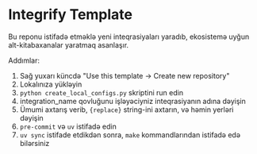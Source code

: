 # Integrify Template

Bu reponu istifadə etməklə yeni inteqrasiyaları yaradıb, ekosistemə uyğun alt-kitabaxanalar yaratmaq asanlaşır.

Addımlar:

1. Sağ yuxarı küncdə "Use this template -> Create new repository"
2. Lokalınıza yükləyin
3. `python create_local_configs.py` skriptini run edin
4. integration_name qovluğunu işləyəciyniz inteqrasiyanın adına dəyişin
5. Ümumi axtarış verib, `{replace}` string-ini axtarın, və həmin yerləri dəyişin
6. `pre-commit` və `uv` istifadə edin
7. `uv sync` istifade etdikdən sonra, `make` kommandlarından istifadə edə bilərsiniz
